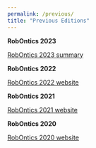 ```yaml
---
permalink: /previous/
title: "Previous Editions"
---
```


**RobOntics 2023**

[RobOntics 2023 summary](https://robontics.github.io/robontics2023/)

**RobOntics 2022**

[RobOntics 2022 website](https://robontics2022.github.io)

**RobOntics 2021**

[RobOntics 2021 website](https://robontics2021.github.io)

**RobOntics 2020**

[RobOntics 2020 website](https://robontics2020.github.io)


